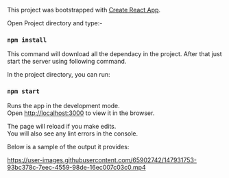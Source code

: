 This project was bootstrapped with [Create React App](https://github.com/facebook/create-react-app).

Open Project directory and type:-
### `npm install`


This command will download all the dependacy in the project. After that just start the server using following command.

In the project directory, you can run:

### `npm start`

Runs the app in the development mode.<br>
Open [http://localhost:3000](http://localhost:3000) to view it in the browser.

The page will reload if you make edits.<br>
You will also see any lint errors in the console.

Below is a sample of the output it provides:

https://user-images.githubusercontent.com/65902742/147931753-93bc378c-7eec-4559-98de-16ec007c03c0.mp4

